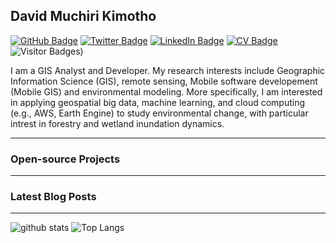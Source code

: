 ## David Muchiri Kimotho

[![GitHub Badge](https://img.shields.io/github/followers/DAWOODSKYM?style=social)](https://github.com/DAWOODSKYM?tab=followers)
[![Twitter Badge](https://img.shields.io/twitter/follow/kimdave308?style=social)](https://twitter.com/kimdave308)
[![LinkedIn Badge](https://img.shields.io/badge/My-LinkedIn-blue)](https://www.linkedin.com/in/david-kimotho-974b64174)
[![CV Badge](https://img.shields.io/badge/My-CV-critical)](https://arcgis.me/cv/)
![Visitor Badge](https://visitor-badge.laobi.icu/badge?page_id=DAWOODSKYM.DAWOODSKYM)s)

I am a GIS Analyst and Developer. My research interests include Geographic Information Science (GIS), remote sensing, Mobile software developement (Mobile GIS) and environmental modeling. More specifically, I am interested in applying geospatial big data, machine learning, and cloud computing (e.g., AWS, Earth Engine) to study environmental change, with particular intrest in forestry and wetland inundation dynamics.

---

### Open-source Projects



---

### Latest Blog Posts



---

![github stats](https://github-readme-stats-sigma-five.vercel.app/api?username=DAWOODSKYM&show_icons=true)
![Top Langs](https://github-readme-stats-sigma-five.vercel.app/api/top-langs/?username=DAWOODSKYM&langs_count=3&hide=javascript,go,html,css,tex)

<!-- ![Top Langs](https://github-readme-stats.vercel.app/api/top-langs/?username=giswqs&hide_langs_below=10) -->